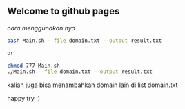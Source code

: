## Welcome to github pages

_cara menggunakan nya_

```bash
bash Main.sh --file domain.txt --output result.txt

or

chmod 777 Main.sh
./Main.sh --file domain.txt --output result.txt
```

kalian juga bisa menambahkan domain lain di list domain.txt

happy try :)
